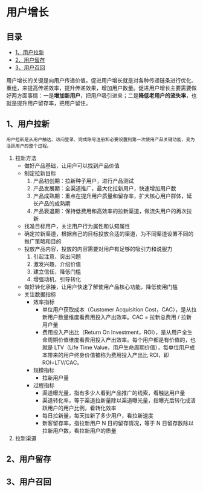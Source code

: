 # 用户增长
## 目录
- [1、用户拉新](#1用户拉新)
- [2、用户留存](#2用户留存)
- [3、用户召回](#3用户召回)

用户增长的关键是向用户传递价值，促进用户增长就是对各种传递链条进行优化、重组，来提高传递效率，提升传递效果，增加用户数量。促进用户增长主要需要做好两方面事情：一是**增加新用户**，把用户吸引进来；二是**降低老用户的流失率**，也就是提升用户留存率，把用户留住。

## 1、用户拉新
    用户拉新是从用户触达、访问登录、完成账号注册和必要设置到第一次使用产品关键功能，变为活跃用户的整个过程。  
1. 拉新方法
    - 做好产品基础，让用户可以找到产品价值
    - 制定拉新目标
      1. 产品初创期：拉新种子用户，进行产品测试
      2. 产品发展期：全渠道推广，最大化拉新用户，快速增加用户数
      3. 产品成熟期：重点在提升用户质量和留存率，扩大核心用户群体，延长产品的成熟期
      4. 产品衰退期：保持低费用和高效率的拉新渠道，做流失用户的再次拉新
    - 找准目标用户，关注用户行为属性和认知属性
    - 确定拉新渠道，根据自己的目标投放合适的渠道，为不同渠道设置不同的推广策略和目的
    - 投放产品内容，投放的内容需要对用户有足够的吸引力和说服力
      1. 引起注意，突出问题
      2. 激发兴趣，介绍价值
      3. 建立信任，降低门槛
      4. 增强动机，引导转化
    - 做好转化承接，让用户快速了解使用产品核心功能，降低使用门槛
    - 关注数据指标
      - 效率指标
        - 单位用户获取成本（Customer Acquisition Cost，CAC），是从拉新用户数量维度看费用投入产出效率。CAC = 拉新总费用 / 拉新用户量
        - 费用投入产出比（Return On Investment，ROI），是从用户全生命周期价值维度看费用投入产出效率。每个用户都是有价值的，也就是 LTV（Life Time Value，用户生命周期价值），每单位用户成本带来的用户终身价值被称为费用投入产出比 ROI，即 ROI=LTV/CAC。
      - 规模指标
        - 拉新用户量
      - 过程指标
        - 渠道曝光量，指有多少人看到产品推广的线索，看触达用户量
        - 渠道转化率，等于渠道拉新量除以渠道曝光量，指曝光后转化成活跃用户的用户比例，看转化效率
        - 每日拉新量，每天拉新了多少用户，看拉新速度
        - 新客留存率，指拉新用户 N 日的留存情况，等于 N 日留存数除以拉新用户数，看拉新用户的质量
2. 拉新渠道
## 2、用户留存
## 3、用户召回
